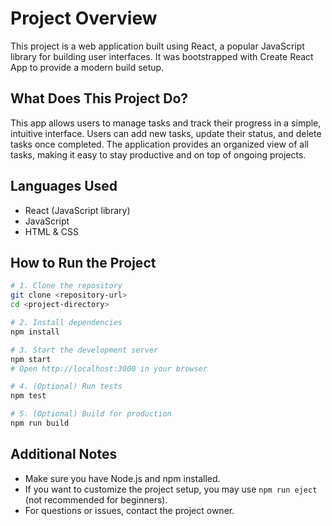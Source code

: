# Project Overview

This project is a web application built using React, a popular JavaScript library for building user interfaces. It was bootstrapped with Create React App to provide a modern build setup.

## What Does This Project Do?

This app allows users to manage tasks and track their progress in a simple, intuitive interface. Users can add new tasks, update their status, and delete tasks once completed. The application provides an organized view of all tasks, making it easy to stay productive and on top of ongoing projects.

## Languages Used

- React (JavaScript library)
- JavaScript
- HTML & CSS
<!-- Add any other libraries or frameworks if you use them -->

## How to Run the Project

```bash
# 1. Clone the repository
git clone <repository-url>
cd <project-directory>

# 2. Install dependencies
npm install

# 3. Start the development server
npm start
# Open http://localhost:3000 in your browser

# 4. (Optional) Run tests
npm test

# 5. (Optional) Build for production
npm run build
```

## Additional Notes

- Make sure you have Node.js and npm installed.
- If you want to customize the project setup, you may use `npm run eject` (not recommended for beginners).
- For questions or issues, contact the project owner.
